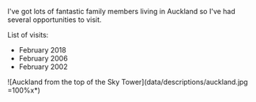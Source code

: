 I've got lots of fantastic family members living in Auckland so I've had several opportunities to visit.

List of visits:

* February 2018
* February 2006
* February 2002

![Auckland from the top of the Sky Tower](data/descriptions/auckland.jpg =100%x*)